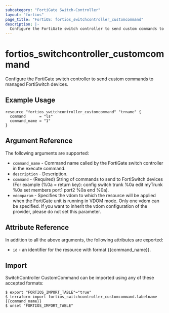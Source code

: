 ```yaml
---
subcategory: "FortiGate Switch-Controller"
layout: "fortios"
page_title: "FortiOS: fortios_switchcontroller_customcommand"
description: |-
  Configure the FortiGate switch controller to send custom commands to managed FortiSwitch devices.
---
```


# fortios_switchcontroller_customcommand
Configure the FortiGate switch controller to send custom commands to managed FortiSwitch devices.

## Example Usage

```hcl
resource "fortios_switchcontroller_customcommand" "trname" {
  command      = "ls"
  command_name = "1"
}
```

## Argument Reference

The following arguments are supported:

* `command_name` - Command name called by the FortiGate switch controller in the execute command.
* `description` - Description.
* `command` - (Required) String of commands to send to FortiSwitch devices (For example (%0a = return key): config switch trunk %0a edit myTrunk %0a set members port1 port2 %0a end %0a).
* `vdomparam` - Specifies the vdom to which the resource will be applied when the FortiGate unit is running in VDOM mode. Only one vdom can be specified. If you want to inherit the vdom configuration of the provider, please do not set this parameter.


## Attribute Reference

In addition to all the above arguments, the following attributes are exported:
* `id` - an identifier for the resource with format {{command_name}}.

## Import

SwitchController CustomCommand can be imported using any of these accepted formats:
```
$ export "FORTIOS_IMPORT_TABLE"="true"
$ terraform import fortios_switchcontroller_customcommand.labelname {{command_name}}
$ unset "FORTIOS_IMPORT_TABLE"
```
